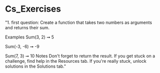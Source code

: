 ﻿# Cs_Exercises
"1. first question:
Create a function that takes two numbers as arguments and returns their sum.

Examples
Sum(3, 2) ➞ 5

Sum(-3, -6) ➞ -9

Sum(7, 3) ➞ 10
Notes
Don't forget to return the result.
If you get stuck on a challenge, find help in the Resources tab.
If you're really stuck, unlock solutions in the Solutions tab."
